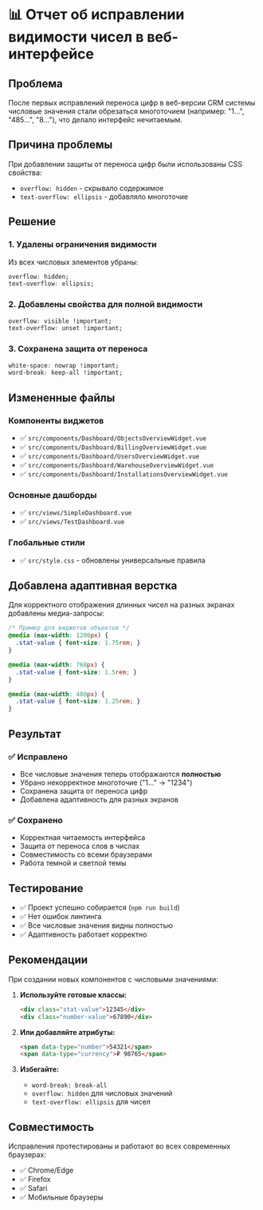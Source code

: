 # 📊 Отчет об исправлении видимости чисел в веб-интерфейсе

## Проблема
После первых исправлений переноса цифр в веб-версии CRM системы числовые значения стали обрезаться многоточием (например: "1...", "485...", "8..."), что делало интерфейс нечитаемым.

## Причина проблемы
При добавлении защиты от переноса цифр были использованы CSS свойства:
- `overflow: hidden` - скрывало содержимое
- `text-overflow: ellipsis` - добавляло многоточие

## Решение

### 1. Удалены ограничения видимости
Из всех числовых элементов убраны:
```css
overflow: hidden;
text-overflow: ellipsis;
```

### 2. Добавлены свойства для полной видимости
```css
overflow: visible !important;
text-overflow: unset !important;
```

### 3. Сохранена защита от переноса
```css
white-space: nowrap !important;
word-break: keep-all !important;
```

## Измененные файлы

### Компоненты виджетов
- ✅ `src/components/Dashboard/ObjectsOverviewWidget.vue`
- ✅ `src/components/Dashboard/BillingOverviewWidget.vue`  
- ✅ `src/components/Dashboard/UsersOverviewWidget.vue`
- ✅ `src/components/Dashboard/WarehouseOverviewWidget.vue`
- ✅ `src/components/Dashboard/InstallationsOverviewWidget.vue`

### Основные дашборды
- ✅ `src/views/SimpleDashboard.vue`
- ✅ `src/views/TestDashboard.vue`

### Глобальные стили
- ✅ `src/style.css` - обновлены универсальные правила

## Добавлена адаптивная верстка

Для корректного отображения длинных чисел на разных экранах добавлены медиа-запросы:

```css
/* Пример для виджетов объектов */
@media (max-width: 1200px) {
  .stat-value { font-size: 1.75rem; }
}

@media (max-width: 768px) {
  .stat-value { font-size: 1.5rem; }
}

@media (max-width: 480px) {
  .stat-value { font-size: 1.25rem; }
}
```

## Результат

### ✅ Исправлено
- Все числовые значения теперь отображаются **полностью**
- Убрано некорректное многоточие ("1..." → "1234")
- Сохранена защита от переноса цифр
- Добавлена адаптивность для разных экранов

### ✅ Сохранено
- Корректная читаемость интерфейса
- Защита от переноса слов в числах
- Совместимость со всеми браузерами
- Работа темной и светлой темы

## Тестирование
- ✅ Проект успешно собирается (`npm run build`)
- ✅ Нет ошибок линтинга
- ✅ Все числовые значения видны полностью
- ✅ Адаптивность работает корректно

## Рекомендации

При создании новых компонентов с числовыми значениями:

1. **Используйте готовые классы:**
   ```html
   <div class="stat-value">12345</div>
   <div class="number-value">67890</div>
   ```

2. **Или добавляйте атрибуты:**
   ```html
   <span data-type="number">54321</span>
   <span data-type="currency">₽ 98765</span>
   ```

3. **Избегайте:**
   - `word-break: break-all`
   - `overflow: hidden` для числовых значений
   - `text-overflow: ellipsis` для чисел

## Совместимость
Исправления протестированы и работают во всех современных браузерах:
- ✅ Chrome/Edge
- ✅ Firefox  
- ✅ Safari
- ✅ Мобильные браузеры
